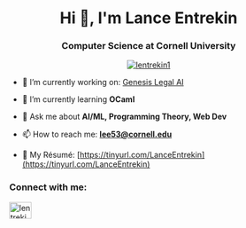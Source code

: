 <h1 align="center">Hi 👋, I'm Lance Entrekin</h1>
<h3 align="center">Computer Science at Cornell University</h3>


<p align="center">
  <a href="https://github.com/ryo-ma/github-profile-trophy">
    <img src="https://github-profile-trophy.vercel.app/?username=lentrekin1&title=Commits,Experience&column=2" alt="lentrekin1" />
  </a>
</p>


- 🔭 I’m currently working on: [Genesis Legal AI](https://www.genesislegalai.com/)

- 🌱 I’m currently learning **OCaml**

- 💬 Ask me about **AI/ML, Programming Theory, Web Dev**

- 📫 How to reach me: **lee53@cornell.edu**

- 📄 My Résumé: [https://tinyurl.com/LanceEntrekin](https://tinyurl.com/LanceEntrekin)

<h3 align="left">Connect with me:</h3>
<p align="left">
<a href="https://linkedin.com/in/lentrekin" target="blank"><img align="center" src="https://raw.githubusercontent.com/rahuldkjain/github-profile-readme-generator/master/src/images/icons/Social/linked-in-alt.svg" alt="lentrekin" height="30" width="40" /></a>
</p>
